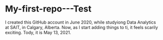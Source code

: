 # My-first-repo---Test

I created this GitHub account in June 2020, while studyiong Data Analytics at SAIT, in Calgary, Alberta.
Now, as I start adding things to ti, it feels scarily exciting. Tody, it is May 13, 2021.
